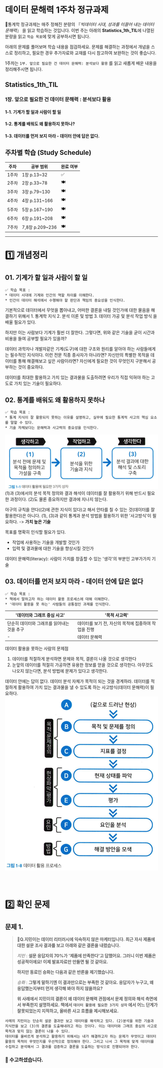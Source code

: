 # 데이터 문해력 1주차 정규과제

📌통계학 정규과제는 매주 정해진 분량의 『*빅데이터 시대, 성과를 이끌어 내는 데이터 문해력*』 을 읽고 학습하는 것입니다. 이번 주는 아래의 **Statistics_1th_TIL**에 나열된 분량을 읽고 `학습 목표`에 맞게 공부하시면 됩니다.

아래의 문제를 풀어보며 학습 내용을 점검하세요. 문제를 해결하는 과정에서 개념을 스스로 정리하고, 필요한 경우 추가자료와 교재를 다시 참고하여 보완하는 것이 좋습니다.

1주차는 `1부. 앞으로 필요한 건 데이터 문해력: 분석보다 활용` 를 읽고 새롭게 배운 내용을 정리해주시면 됩니다.


## Statistics_1th_TIL

### 1장. 앞으로 필요한 건 데이터 문해력 : 분석보다 활용
#### 1-1. 기계가 할 일과 사람이 할 일

#### 1-2. 통계를 배워도 왜 활용하지 못하나?

#### 1-3. 데이터를 먼저 보지 마라 - 데이터 안에 답은 없다.



## 주차별 학습 (Study Schedule)

| 주차  | 공부 범위       | 완료 여부 |
| ----- | --------------- | --------- |
| 1주차 | 1장 p.13~32     | ✅         |
| 2주차 | 2장 p.33~78     | 🍽️         |
| 3주차 | 3장 p.79~130    | 🍽️         |
| 4주차 | 4장 p.131~166   | 🍽️         |
| 5주차 | 5장 p.167~190   | 🍽️         |
| 6주차 | 6장 p.191~208   | 🍽️         |
| 7주차 | 7,8장 p.209~236 | 🍽️         |

<!-- 여기까진 그대로 둬 주세요-->



---

# 1️⃣ 개념정리
## 01. 기계가 할 일과 사람이 할 일

```
✅ 학습 목표 :
* 데이터 시대에 기계와 인간의 역할 차이를 이해한다.
* 인간이 데이터 해석에서 수행해야 할 판단과 책임의 중요성을 인식한다. 
```
<!-- 새롭게 배운 내용을 자유롭게 정리해주세요.-->
기본적으로 데이터에서 무엇을 뽑아내고, 어떠한 결론을 내릴 것인가에 대한 물음을 해결하기 위해서 1. 통계학 지식 2. 분석 이론 및 방법 3. 데이터 가공 및 분석 작업 방식 을 배울 필요가 있다.

하지만 이는 사람보다 기계가 훨씬 더 잘한다. 그렇다면, 위와 같은 기술을 굳이 시간과 비용을 들여 공부할 필요가 있을까?

데이터 과학자나 개발자같은 기계(도구)에 대한 구조와 원리를 알아야 하는 사람들에게는 필수적인 지식이다. 이런 전문 직종 종사자가 아니라면? 자신만의 특별한 목적을 데이터를 통해 해결해보고 싶은 사람이라면? 자신에게 필요한 것이 무엇인지 구분해서 공부하는 것이 중요하다. 

데이터를 최대한 활용하고 가치 있는 결과물을 도출하려면 우리가 직접 익혀야 하는 고도로 가치 있는 기술이 필요하다. 



## 02. 통계를 배워도 왜 활용하지 못하나

```
✅ 학습 목표 :
* 통계 지식이 잘 활용되지 못하는 이유를 설명하고, 실무에 필요한 통계적 사고의 핵심 요소를 말할 수 있다.
* 기술 자체보다는 문해력과 사고력의 중요성을 인식한다. 
```

<!-- 새롭게 배운 내용을 자유롭게 정리해주세요.-->
![alt text](image.png)
(1)과 (3)에서의 분석 목적 정의와 결과 해석이 데이터를 잘 활용하기 위해 반드시 필요한 과정이다. (2)도 물론 중요하지만 결과에 지나지 않는다. 

야구의 규칙을 안다((2)에 관한 지식이 있다)고 해서 안타를 칠 수 있는 것(데이터를 잘 활용한다)은 아니다. (1), (3)과 같이 통계과 분석 방법을 활용하기 위한 '사고방식'이 필요하다. -> **가치 높은 기술**

목표를 명확히 인식할 필요가 있다. 
- 작업에 사용하는 기술을 개발할 것인가
- 입력 및 결과물에 대한 기술을 향상시킬 것인가

데이터 문해력(literacy): 사람이 가치를 창출할 수 있는 '생각'의 부분인 고부가가치 기술



## 03. 데이터를 먼저 보지 마라 - 데이터 안에 답은 없다
```
✅ 학습 목표 :
* 책에서 말하고자 하는 데이터 활용 프로세스에 대해 이해한다.
* '데이터 활용을 못 하는' 사람들의 공통점인 과제를 인식한다.
```
<!-- 새롭게 배운 내용을 자유롭게 정리해주세요.-->
| '데이터와 그래프 중심 사고' | '목적 사고력' |
|-------|-------|
| 단순히 데이터와 그래프를 읽어내는 것을 추구 | 데이터를 보기 전, 자신의 목적에 집중하여 작업을 진행 |
| - | 데이터 문해력 |

데이터 활용을 못하는 사람의 문제점
1. 데이터를 적절하게 분석하면 문제와 목적, 결론이 나올 것으로 생각한다
2. 눈앞의 데이터를 적절히 가공하면 유용한 정보를 얻을 것으로 생각한다. 아무것도 나오지 않는다면, 분석 방법에 문제가 있다고 생각한다.

데이터 안에는 답이 없다. 데이터 분석 자체가 목적이 되는 것을 경계하라. 
데이터를 적절하게 활용하여 가치 있는 결과물을 낼 수 있도록 하는 사고방식(데이터 문해력)이 필요하다. 
![alt text](image-1.png)



<br>
<br>

# 2️⃣ 확인 문제

## 문제 1.

> **🧚Q.지민이는 데이터 리터러시에 익숙하지 않은 마케터입니다. 최근 자사 제품에 대한 설문 조사 결과를 보고 아래와 같은 결론을 내렸습니다.**
>
> *지민* : **설문 응답자의 70%가 '제품에 만족한다'고 답했어요. 그러니 이번 제품은 성공적이에요! 이제 발표자료만 만들면 될 것 같아요.**
>
> **하지만 동료인 승화는 다음과 같은 반론을 제기했습니다.**
>
> *승화* : **그렇게 말하기엔 이 결과만으로는 부족한 것 같아요. 응답자가 누구고, 왜 응답했는지부터 먼저 생각해 봐야 하지 않을까요?**
>
> **위 사례에서 지민이의 결론이 왜 데이터 문해력 관점에서 문제 정의와 해석 측면에서 부족한지 설명하세요. 책에서 `데이터 활용에 필요한 3가지 상자` 에서 어느 단계가 잘못되었는지 지적하고, 올바른 사고 흐름을 제시해보세요.**



<!--학습한 개념을 활용하여 자유롭게 설명해 보세요. 구체적인 예시를 들어 설명하면 더욱 좋습니다.-->

<!-- 데이터 문해력의 흐름에 대한 문제입니다. -->

```
사례의 지민이는 단순히 설문 결과만 보고 데이터를 해석하고 있다. (2)분석을 위한 기술과 지식만을 보고 (3)의 결론을 도출해내려고 하는 것이다. 이는 데이터와 그래프 중심의 사고로 목적과 맞지 않는 결론이 나올 수 있다. 
데이터를 올바르게 분석하고 활용하기 위해서는 내가 해결하고자 하는 문제가 무엇이고 데이터 활용의 목적이 무엇인지를 우선적으로 정의해야 한다. 그리고 나서 그 목적에 맞게 데이터를 수집하고 분석해서 그 결과를 검증하고 결론을 도출하는 방식으로 진행되어야 한다. 
```

### 🎉 수고하셨습니다.
